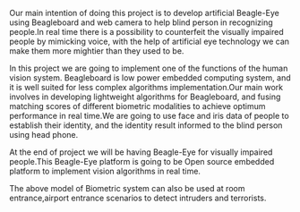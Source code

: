Our main intention of doing this project is to develop artificial Beagle-Eye using Beagleboard and web camera to help blind person in recognizing  people.In real time there is a possibility to counterfeit the visually impaired people by mimicking voice, with the help of artificial eye  technology we can make them more mightier than they used to be.

In this project we are going to implement one of the functions of the human vision system. Beagleboard is low power embedded computing system, and it is well suited for less complex algorithms implementation.Our main work involves in developing lightweight algorithms for Beagleboard, and fusing matching scores of different biometric modalities to achieve optimum performance in real time.We are going to use face and iris data of people to establish their identity, and the identity result informed to the blind person using head phone.

At the end of project we will be having Beagle-Eye for visually impaired people.This Beagle-Eye platform is going to be Open source embedded platform to implement vision algorithms in real time.

The above model of Biometric system can also be used at room entrance,airport entrance scenarios to detect intruders and terrorists.